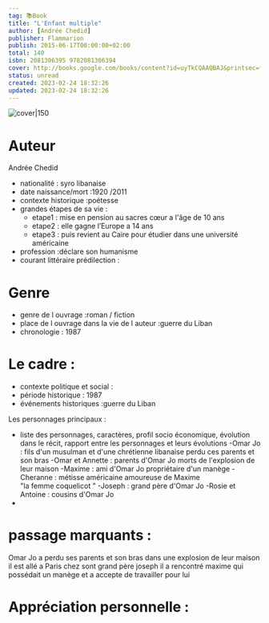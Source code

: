 ```yaml
---
tag: 📚Book
title: "L'Enfant multiple"
author: [Andrée Chedid]
publisher: Flammarion
publish: 2015-06-17T00:00:00+02:00
total: 140
isbn: 2081306395 9782081306394
cover: http://books.google.com/books/content?id=uyTkCQAAQBAJ&printsec=frontcover&img=1&zoom=1&edge=curl&source=gbs_api
status: unread
created: 2023-02-24 18:32:26
updated: 2023-02-24 18:32:26
---
```


![cover|150](http://books.google.com/books/content?id=uyTkCQAAQBAJ&printsec=frontcover&img=1&zoom=1&edge=curl&source=gbs_api)



# Auteur
Andrée Chedid
- nationalité : syro libanaise
- date naissance/mort :1920 /2011
- contexte historique :poétesse
- grandes étapes de sa vie :
	- etape1 : mise en pension au sacres cœur a l'âge de 10 ans 
	- etape2 : elle gagne l’Europe a 14 ans
	- etape3 : puis revient au Caire pour étudier dans une université américaine
- profession :déclare son humanisme 
- courant littéraire prédilection : 

# Genre 
- genre de l ouvrage :roman / fiction
- place de l ouvrage dans la vie de l auteur :guerre du Liban
- chronologie : 1987

# Le cadre :
- contexte politique et social :
- période historique : 1987
- événements historiques :guerre du Liban 


 Les personnages principaux :

- liste des personnages, caractères, profil socio économique, évolution dans le récit, rapport entre les personnages et leurs évolutions
-Omar Jo : fils d'un musulman et d'une chrétienne libanaise
   perdu ces parents et son bras 
-Omar et Annette : parents d'Omar Jo
   morts de l'explosion de leur maison
-Maxime : ami d'Omar Jo propriétaire d'un manège
-Cheranne : métisse américaine amoureuse de Maxime  
   "la femme coquelicot "
-Joseph : grand père d'Omar Jo 
-Rosie et Antoine : cousins d'Omar Jo
-



# passage marquants :
Omar Jo a perdu ses parents et son bras dans une explosion de leur maison 
il est allé a Paris chez sont grand père joseph 
 il a rencontré maxime qui  possédait un manège et a accepte de travailler pour lui  
 




# Appréciation personnelle :